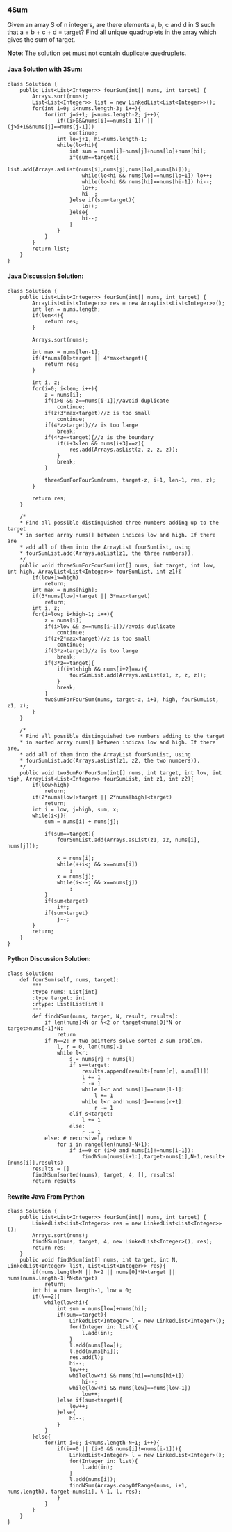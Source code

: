 ### 4Sum

Given an array S of n integers, are there elements a, b, c and d in S such that a + b + c + d = target? Find all unique quadruplets in the array which gives the sum of target.

**Note**: The solution set must not contain duplicate quedruplets.

#### Java Solution with 3Sum:

	class Solution {
	    public List<List<Integer>> fourSum(int[] nums, int target) {
	        Arrays.sort(nums);
	        List<List<Integer>> list = new LinkedList<List<Integer>>();
	        for(int i=0; i<nums.length-3; i++){
	            for(int j=i+1; j<nums.length-2; j++){
	                if((i>0&&nums[i]==nums[i-1]) || (j>i+1&&nums[j]==nums[j-1]))
	                    continue;
	                int lo=j+1, hi=nums.length-1;
	                while(lo<hi){
	                    int sum = nums[i]+nums[j]+nums[lo]+nums[hi];
	                    if(sum==target){
	                        list.add(Arrays.asList(nums[i],nums[j],nums[lo],nums[hi]));
	                        while(lo<hi && nums[lo]==nums[lo+1]) lo++;
	                        while(lo<hi && nums[hi]==nums[hi-1]) hi--;
	                        lo++;
	                        hi--;
	                    }else if(sum<target){
	                        lo++;
	                    }else{
	                        hi--;
	                    }
	                }
	            }
	        }
	        return list;
	    }
	}

#### Java Discussion Solution:

	class Solution {
	    public List<List<Integer>> fourSum(int[] nums, int target) {
	        ArrayList<List<Integer>> res = new ArrayList<List<Integer>>();
	        int len = nums.length;
	        if(len<4){
	            return res;
	        }
	
	        Arrays.sort(nums);
	
	        int max = nums[len-1];
	        if(4*nums[0]>target || 4*max<target){
	            return res;
	        }
	
	        int i, z;
	        for(i=0; i<len; i++){
	            z = nums[i];
	            if(i>0 && z==nums[i-1])//avoid duplicate
	                continue;
	            if(z+3*max<target)//z is too small
	                continue;
	            if(4*z>target)//z is too large
	                break;
	            if(4*z==target){//z is the boundary
	                if(i+3<len && nums[i+3]==z){
	                    res.add(Arrays.asList(z, z, z, z));
	                }
	                break;
	            }
	
	            threeSumForFourSum(nums, target-z, i+1, len-1, res, z);
	        }
	
	        return res;
	    }
	
	    /*
	    * Find all possible distinguished three numbers adding up to the target
	    * in sorted array nums[] between indices low and high. If there are
	    * add all of them into the ArrayList fourSumList, using
	    * fourSumList.add(Arrays.asList(z1, the three numbers)).
	    */
	    public void threeSumForFourSum(int[] nums, int target, int low, int high, ArrayList<List<Integer>> fourSumList, int z1){
	        if(low+1>=high)
	            return;
	        int max = nums[high];
	        if(3*nums[low]>target || 3*max<target)
	            return;
	        int i, z;
	        for(i=low; i<high-1; i++){
	            z = nums[i];
	            if(i>low && z==nums[i-1])//avois duplicate
	                continue;
	            if(z+2*max<target)//z is too small
	                continue;
	            if(3*z>target)//z is too large
	                break;
	            if(3*z==target){
	                if(i+1<high && nums[i+2]==z){
	                    fourSumList.add(Arrays.asList(z1, z, z, z));
	                }
	                break;
	            }
	            twoSumForFourSum(nums, target-z, i+1, high, fourSumList, z1, z);
	        }
	    }
	
	    /*
	    * Find all possible distinguished two numbers adding to the target
	    * in sorted array nums[] between indicas low and high. If there are,
	    * add all of them into the ArrayList fourSumList, using
	    * fourSumList.add(Arrays.asList(z1, z2, the two numbers)).
	    */
	    public void twoSumForFourSum(int[] nums, int target, int low, int high, ArrayList<List<Integer>> fourSumList, int z1, int z2){
	        if(low>high)
	            return;
	        if(2*nums[low]>target || 2*nums[high]<target)
	            return;
	        int i = low, j=high, sum, x;
	        while(i<j){
	            sum = nums[i] + nums[j];
	
	            if(sum==target){
	                fourSumList.add(Arrays.asList(z1, z2, nums[i], nums[j]));
	
	                x = nums[i];
	                while(++i<j && x==nums[i])
	                    ;
	                x = nums[j];
	                while(i<--j && x==nums[j])
	                    ;
	            }
	            if(sum<target)
	                i++;
	            if(sum>target)
	                j--;
	        }
	        return;
	    }
	}

#### Python Discussion Solution:

	class Solution:
	    def fourSum(self, nums, target):
	        """
	        :type nums: List[int]
	        :type target: int
	        :rtype: List[List[int]]
	        """
	        def findNSum(nums, target, N, result, results):
	            if len(nums)<N or N<2 or target<nums[0]*N or target>nums[-1]*N:
	                return
	            if N==2: # two pointers solve sorted 2-sum problem. 
	                l, r = 0, len(nums)-1
	                while l<r:
	                    s = nums[r] + nums[l]
	                    if s==target:
	                        results.append(result+[nums[r], nums[l]])
	                        l += 1
	                        r -= 1
	                        while l<r and nums[l]==nums[l-1]:
	                            l += 1
	                        while l<r and nums[r]==nums[r+1]:
	                            r -= 1
	                    elif s<target:
	                        l += 1
	                    else:
	                        r -= 1
	            else: # recursively reduce N
	                for i in range(len(nums)-N+1):
	                    if i==0 or (i>0 and nums[i]!=nums[i-1]):
	                        findNSum(nums[i+1:],target-nums[i],N-1,result+[nums[i]],results)
	        results = []
	        findNSum(sorted(nums), target, 4, [], results)
	        return results


#### Rewrite Java From Python

	class Solution {
	    public List<List<Integer>> fourSum(int[] nums, int target) {
	        LinkedList<List<Integer>> res = new LinkedList<List<Integer>>();
	        Arrays.sort(nums);
	        findNSum(nums, target, 4, new LinkedList<Integer>(), res);
	        return res;
	    }
	    public void findNSum(int[] nums, int target, int N, LinkedList<Integer> list, List<List<Integer>> res){
	        if(nums.length<N || N<2 || nums[0]*N>target || nums[nums.length-1]*N<target)
	            return;
	        int hi = nums.length-1, low = 0;
	        if(N==2){
	            while(low<hi){
	                int sum = nums[low]+nums[hi];
	                if(sum==target){
	                	LinkedList<Integer> l = new LinkedList<Integer>();
	                	for(Integer in: list){
	                		l.add(in);
	                	}
	                    l.add(nums[low]);
	                    l.add(nums[hi]);
	                    res.add(l);
	                    hi--;
	                    low++;
	                    while(low<hi && nums[hi]==nums[hi+1])
	                        hi--;
	                    while(low<hi && nums[low]==nums[low-1])
	                        low++;
	                }else if(sum<target){
	                    low++;
	                }else{
	                    hi--;
	                }
	            }
	        }else{
	        	for(int i=0; i<nums.length-N+1; i++){
	                if(i==0 || (i>0 && nums[i]!=nums[i-1])){
	                	LinkedList<Integer> l = new LinkedList<Integer>();
	                    for(Integer in: list){
	                        l.add(in);
	                    }
	                    l.add(nums[i]);
	                    findNSum(Arrays.copyOfRange(nums, i+1, nums.length), target-nums[i], N-1, l, res);
	                }
	            }
	        }
	    }
	}